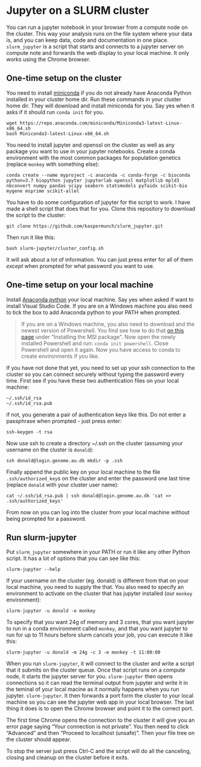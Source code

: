 # Jupyter on a SLURM cluster

You can run a jupyter notebook in your browser from a compute node on the cluster. This way your analysis runs on the file system where your data is, and you can keep data, code and documentation in one place. `slurm_jupyter` is a script that starts and connects to a jupyter server on compute note and forwards the web display to your local machine.  It only works using the Chrome browser.

## One-time setup on the cluster

You need to install [miniconda](https://docs.conda.io/en/latest/miniconda.html) if you do not already have Anaconda Python installed in your cluster home dir. Run these commands in your cluster home dir. They will download and install miniconda for you. Say yes when it asks if it should run `conda init` for you.

    wget https://repo.anaconda.com/miniconda/Miniconda3-latest-Linux-x86_64.sh
    bash Miniconda3-latest-Linux-x86_64.sh

You need to install jupyter and openssl on the cluster as well as any package you want to use in your jupyter notebooks. Create a conda environment with the most common packages for population genetics (replace `monkey` with something else): 

    conda create --name myproject -c anaconda -c conda-forge -c bioconda python=3.7 biopython jupyter jupyterlab openssl matplotlib mpld3 nbconvert numpy pandas scipy seaborn statsmodels pyfaidx scikit-bio mygene msprime scikit-allel
    
You have to do some configuration of jupyter for the script to work. I have made a shell script that does that for you. Clone this repository to download the script to the cluster:

    git clone https://github.com/kaspermunch/slurm_jupyter.git

Then run it like this:

    bash slurm-jupyter/cluster_config.sh

It will ask about a lot of information. You can just press enter for all of them *except* when prompted for what password you want to use.

## One-time setup on your local machine

Install [Anaconda python](https://www.anaconda.com/distribution/#download-section) your local machine. Say yes when asked if want to install Visual Studio Code. If you are on a Windows machine you also need to tick the box to add Anaconda python to your PATH when prompted. 

> If you are on a Windows machine, you also need to download and the newest version of Powershell. You find see how to do that [on this page](https://docs.microsoft.com/en-us/powershell/scripting/install/installing-powershell-core-on-windows?view=powershell-7#msi) under "Installing the MSI package". Now open the newly installed Powershell and run: `conda init powershell`. Close Powershell and open it again. Now you have access to conda to create environments if you like.

If you have not done that yet, you need to set up your ssh connection to the cluster so you can connect securely without typing the password every time. First see if you have these two authentication files on your local machine:

    ~/.ssh/id_rsa
    ~/.ssh/id_rsa.pub

if not, you generate a pair of authentication keys like this. Do not enter a passphrase when prompted - just press enter:

    ssh-keygen -t rsa

Now use ssh to create a directory ~/.ssh on the cluster (assuming your username on the cluster is `donald`):

    ssh donald@login.genome.au.dk mkdir -p .ssh

Finally append the public key on your local machine to the file `.ssh/authorized_key`s on the cluster and enter the password one last time (replace `donald` with your cluster user name):

    cat ~/.ssh/id_rsa.pub | ssh donald@login.genome.au.dk 'cat >> .ssh/authorized_keys'

From now on you can log into the cluster from your local machine without being prompted for a password.

## Run slurm-jupyter

Put `slurm_jupyter` somewhere in your PATH or run it like any other Python script. It has a lot of options that you can see like this:

    slurm-jupyter --help

If your username on the cluster (eg. donald) is different from that on your local machine, you need to supply the that. You also need to specify an environment to activate on the cluster that has jupyter installed (our `monkey` environment):

    slurm-jupyter -u donald -e monkey

To specify that you want 24g of memory and 3 cores, that you want jupyter to run in a conda environment called `monkey`, and that you want jupyter to run for up to 11 hours before slurm cancels your job, you can execute it like this:

    slurm-jupyter -u donald -m 24g -c 3 -e monkey -t 11:00:00

When you run `slurm-jupyter`, it will connect to the cluster and write a script that it submits on the cluster queue. Once that script runs on a compute node, it starts the jupyter server for you. `slurm-jupyter` then opens connections so it can read the terminal output from jupyter and write it in the teminal of your local macine as it normally happens when you run jupyter. `slurm-jupyter`. It then forwards a port form the cluster to your local machine so you can see the jupyter web app in your local browser. The last thing it does is to open the Chrome browser and point it to the correct port.

The first time Chrome opens the connection to the cluster it will give you an error page saying “Your connection is not private”. You then need to click “Advanced” and then “Proceed to localhost (unsafe)”.  Then your file tree on the cluster should appear.

To stop the server just press Ctrl-C and the script will do all the canceling, closing and cleanup on the cluster before it exits.
